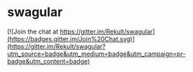 # swagular

[![Join the chat at https://gitter.im/Rekult/swagular](https://badges.gitter.im/Join%20Chat.svg)](https://gitter.im/Rekult/swagular?utm_source=badge&utm_medium=badge&utm_campaign=pr-badge&utm_content=badge)
